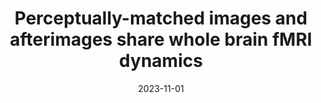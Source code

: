 ---
title: "Perceptually-matched images and afterimages share whole brain fMRI dynamics"
project_id: consciousness
date: 2023-11-01
conference_id: "SFN_2023"
presenters:
   - sharif_kronemer
   - micah_holness
   - tyler_morgan
   - javier_gonzalez-castillo
   - joshua_teves
   - burak_akin
   - laurentius_huber
   - victoria_gobo
   - daniel_handwerker
   - peter_bandettini
summary: ""
file: /assets/presentations/Kronemer_et_al_SfN_Poster_2023.pdf
filename: Kronemer_et_al_SfN_Poster_2023.pdf
layout: presentation
---